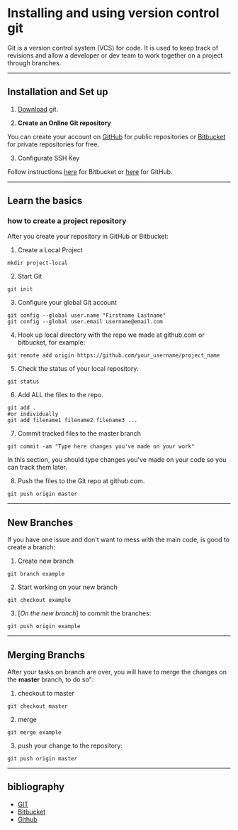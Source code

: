 # Installing and using version control git

Git is a version control system (VCS) for code. It is used to keep track of revisions and allow a developer or dev team to work together on a project through branches.

---
## Installation and Set up

1. [Download](https://git-scm.com/downloads) git.

2. **Create an Online Git repository**

You can create your account on [GitHub](https://github.com/) for public repositories or [Bitbucket](https://bitbucket.org/) for private repositories for free.


3. Configurate SSH Key

Follow instructions [here](https://confluence.atlassian.com/bitbucket/set-up-an-ssh-key-728138079.html) for Bitbucket or [here](https://help.github.com/articles/connecting-to-github-with-ssh/) for GitHub.

---
## Learn the basics

### how to create a project repository

After you create your repository in GitHub or Bitbucket:

1. Create a Local Project
```
mkdir project-local
```

2. Start Git
```
git init
```
3. Configure your global Git account
```
git config --global user.name "Firstname Lastname"
git config --global user.email username@email.com
```

4. Hook up local directory with the repo we made at github.com or bitbucket, for example:
```
git remote add origin https://github.com/your_username/project_name
```

5. Check the status of your local repository.
```
git status
```
6. Add ALL the files to the repo.
```Shell
git add .
#or individually
git add filename1 filename2 filename3 ...
```
7. Commit tracked files to the master branch
```
git commit -am "Type here changes you've made on your work"
```
In this section, you should type changes you've made on your code so you can track them later.

8. Push the files to the Git repo at github.com.
```Shell
git push origin master
```

---
## New Branches
If you have one issue and don't want to mess with the main code, is good to create a branch:

1. Create new branch
```Shell
git branch example
```
2. Start working on your new branch
```Shell
git checkout example
```
3. [*On the new branch*] to commit the branches:
```Shell
git push origin example
```

---

## Merging Branchs
After your tasks on branch are over, you will have to merge the changes on the **master** branch, to do so":

1. checkout to master
```Shell
git checkout master
```
2. merge
```Shell
git merge example
```
3. push your change to the repository:
```Shell
git push origin master
```

---

## bibliography

* [GIT](https://git-scm.com/book/en/v2)
* [Bitbucket](http://bitbucket.org)
* [Github](https://github.com/)

